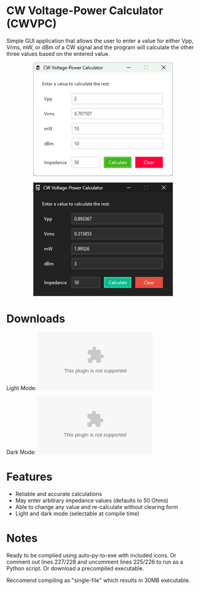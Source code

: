 # CW Voltage-Power Calculator (CWVPC)
Simple GUI application that allows the user to enter a value for either Vpp, Vrms, mW, or dBm of a CW signal and the program will calculate the other three values based on the entered value.

<p align="center">
  <img width="364" height="296" src="https://github.com/DarkArtLabs/CW-Voltage-Power-Calculator/blob/main/Documentation/GUI1.png">
</p>

<p align="center">
  <img width="364" height="296" src="https://github.com/DarkArtLabs/CW-Voltage-Power-Calculator/blob/main/Documentation/GUI2.png">
</p>

# Downloads

Light Mode: ![CWVPCl.exe](https://github.com/DarkArtLabs/CW-Voltage-Power-Calculator/releases/download/v0.1.1/CWVPCl.exe)

Dark Mode: ![CWVPCd.exe](https://github.com/DarkArtLabs/CW-Voltage-Power-Calculator/releases/download/v0.1.1/CWVPCd.exe)

# Features
- Reliable and accurate calculations
- May enter arbitrary impedance values (defaults to 50 Ohms)
- Able to change any value and re-calculate without clearing form
- Light and dark mode (selectable at compile time)

# Notes

Ready to be complied using auto-py-to-exe with included icons. Or comment out lines 227/228 and uncomment lines 225/226 to run as a Python script. Or download a precompiled executable. 

Reccomend compiling as "single-file" which results in 30MB executable.
